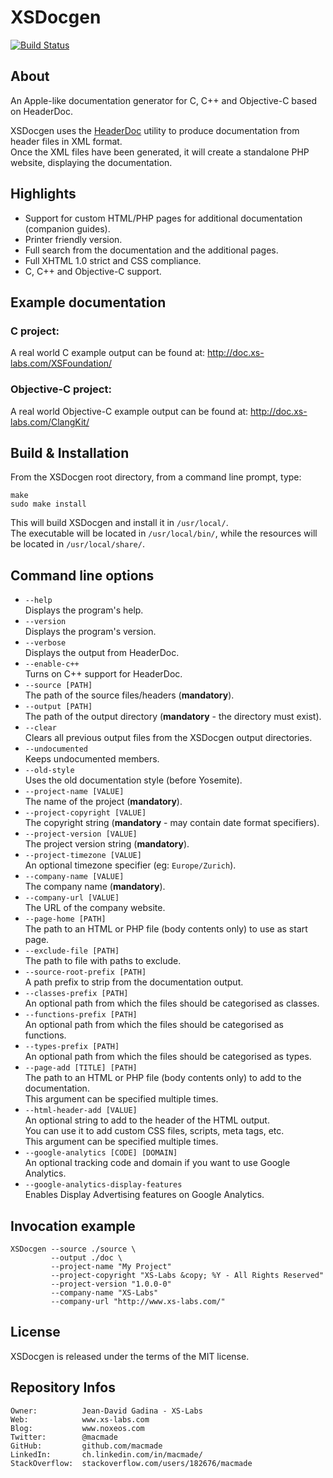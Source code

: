 XSDocgen
========

[![Build Status](https://travis-ci.org/macmade/XSDocgen.svg?branch=master)](https://travis-ci.org/macmade/XSDocgen)

About
-----

An Apple-like documentation generator for C, C++ and Objective-C based on HeaderDoc.

XSDocgen uses the [HeaderDoc](https://developer.apple.com/library/mac/documentation/DeveloperTools/Conceptual/HeaderDoc/intro/intro.html) utility to produce documentation from header files in XML format.  
Once the XML files have been generated, it will create a standalone PHP website, displaying the documentation.

Highlights
----------

 * Support for custom HTML/PHP pages for additional documentation (companion guides).
 * Printer friendly version.
 * Full search from the documentation and the additional pages.
 * Full XHTML 1.0 strict and CSS compliance.
 * C, C++ and Objective-C support.

Example documentation
---------------------

### C project:

A real world C example output can be found at: http://doc.xs-labs.com/XSFoundation/

### Objective-C project:

A real world Objective-C example output can be found at: http://doc.xs-labs.com/ClangKit/

Build & Installation
--------------------

From the XSDocgen root directory, from a command line prompt, type:

    make
    sudo make install
    
This will build XSDocgen and install it in `/usr/local/`.  
The executable will be located in `/usr/local/bin/`, while the resources will be located in `/usr/local/share/`.

Command line options
--------------------

 * `--help`  
   Displays the program's help.
 * `--version`  
   Displays the program's version.
 * `--verbose`  
   Displays the output from HeaderDoc.
 * `--enable-c++`  
   Turns on C++ support for HeaderDoc.
 * `--source [PATH]`  
   The path of the source files/headers (**mandatory**).
 * `--output [PATH]`  
   The path of the output directory (**mandatory** - the directory must exist).
 * `--clear`  
   Clears all previous output files from the XSDocgen output directories.
 * `--undocumented`  
   Keeps undocumented members.
 * `--old-style`  
   Uses the old documentation style (before Yosemite).
 * `--project-name [VALUE]`  
   The name of the project (**mandatory**).
 * `--project-copyright [VALUE]`  
   The copyright string (**mandatory** - may contain date format specifiers).
 * `--project-version [VALUE]`  
   The project version string (**mandatory**).
 * `--project-timezone [VALUE]`  
   An optional timezone specifier (eg: `Europe/Zurich`).
 * `--company-name [VALUE]`  
   The company name (**mandatory**).
 * `--company-url [VALUE]`   
   The URL of the company website.
 * `--page-home [PATH]`  
   The path to an HTML or PHP file (body contents only) to use as start page.
 * `--exclude-file [PATH]`  
    The path to file with paths to exclude.
 * `--source-root-prefix [PATH]`  
   A path prefix to strip from the documentation output.
 * `--classes-prefix [PATH]`  
   An optional path from which the files should be categorised as classes.
 * `--functions-prefix [PATH]`  
   An optional path from which the files should be categorised as functions.
 * `--types-prefix [PATH]`  
   An optional path from which the files should be categorised as types.
 * `--page-add [TITLE] [PATH]`  
   The path to an HTML or PHP file (body contents only) to add to the documentation.  
   This argument can be specified multiple times.
 * `--html-header-add [VALUE]`  
   An optional string to add to the header of the HTML output.  
   You can use it to add custom CSS files, scripts, meta tags, etc.  
   This argument can be specified multiple times.
 * `--google-analytics [CODE] [DOMAIN]`  
   An optional tracking code and domain if you want to use Google Analytics.
 * `--google-analytics-display-features`  
   Enables Display Advertising features on Google Analytics.

Invocation example
------------------

    XSDocgen --source ./source \
             --output ./doc \
             --project-name "My Project"
             --project-copyright "XS-Labs &copy; %Y - All Rights Reserved"
             --project-version "1.0.0-0"
             --company-name "XS-Labs"
             --company-url "http://www.xs-labs.com/"

License
-------

XSDocgen is released under the terms of the MIT license.

Repository Infos
----------------

    Owner:			Jean-David Gadina - XS-Labs
    Web:			www.xs-labs.com
    Blog:			www.noxeos.com
    Twitter:		@macmade
    GitHub:			github.com/macmade
    LinkedIn:		ch.linkedin.com/in/macmade/
    StackOverflow:	stackoverflow.com/users/182676/macmade
